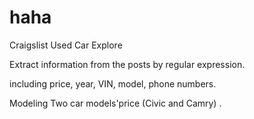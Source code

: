 # haha
Craigslist Used Car Explore 

Extract information from the posts by regular expression.

including price, year, VIN, model, phone numbers.

Modeling Two car models'price (Civic and Camry) .

